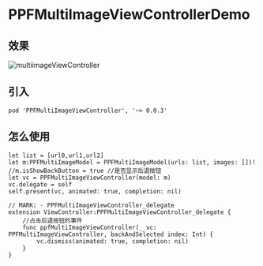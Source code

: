 # PPFMultiImageViewControllerDemo

## 效果
![multiimageViewController](https://upload-images.jianshu.io/upload_images/2261768-4c1945d5d53d25a0.gif?imageMogr2/auto-orient/strip)

## 引入

```
pod 'PPFMultiImageViewController', '~> 0.0.3'
```

## 怎么使用

```
let list = [url0,url1,url2]
let m:PPFMultiImageModel = PPFMultiImageModel(urls: list, images: [])!
//m.isShowBackButton = true //是否显示后退按钮
let vc = PPFMultiImageViewController(model: m)
vc.delegate = self
self.present(vc, animated: true, completion: nil)
```

```
// MARK: - PPFMultiImageViewController_delegate
extension ViewController:PPFMultiImageViewController_delegate {
    //占击后退按钮的事件
    func ppfMultiImageViewController(_ vc: PPFMultiImageViewController, backAndSelected index: Int) {
        vc.dismiss(animated: true, completion: nil)
    }
}
```
